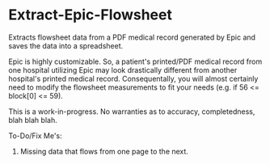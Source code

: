 # Extract-Epic-Flowsheet

Extracts flowsheet data from a PDF medical record generated by Epic and saves the data into a spreadsheet. 

Epic is highly customizable.  So, a patient's printed/PDF medical record from one hospital utilizing Epic may look drastically different from another hospital's printed medical record.  Consequentally, you will almost certainly need to modify the flowsheet measurements to fit your needs (e.g. if 56 <= block[0] <= 59).  

This is a work-in-progress. No warranties as to accuracy, completedness, blah blah blah.

To-Do/Fix Me's:
1) Missing data that flows from one page to the next. 

